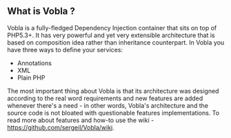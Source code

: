 What is Vobla ?
--
Vobla is a fully-fledged Dependency Injection container that sits on top of PHP5.3+. It has
very powerful and yet very extensible architecture that is based on composition idea rather than
inheritance counterpart. In Vobla you have three ways to define your services:

 - Annotations
 - XML
 - Plain PHP

The most important thing about Vobla is that its architecture was designed according to the real
word requirements and new features are added whenever there's a need - in other words, Vobla's
architecture and the source code is not bloated with questionable features implementations.
To read more about features and how-to use the wiki - https://github.com/sergeil/Vobla/wiki.